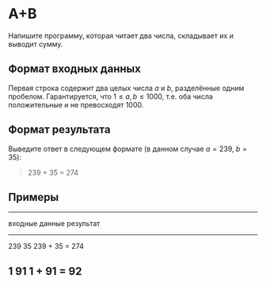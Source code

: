 # A+B

Напишите программу, которая читает два числа, складывает их и
выводит сумму.

## Формат входных данных

Первая строка содержит два целых числа $a$ и $b$, разделённые одним пробелом.
Гарантируется, что $1 \leqslant a, b \leqslant 1000$, т.е. оба числа положительные
и не превосходят 1000.

## Формат результата

Выведите ответ в следующем формате (в данном случае $a=239$, $b=35$):

> 239 + 35 = 274

## Примеры

------------------------------
входные данные  результат
--------------  --------------
239 35          239 + 35 = 274

1 91            1 + 91 = 92
------------------------------
